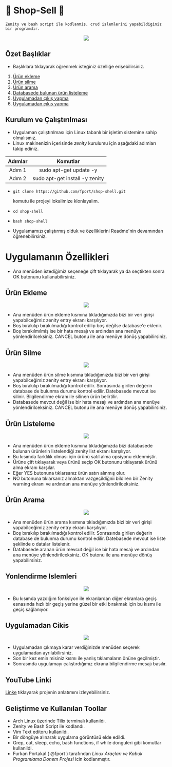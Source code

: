 # 🐼 Shop-Sell 🐼
    Zenity ve bash script ile kodlanmis, crud islemlerini yapabildiginiz bir programdir.
 <div align="center">
    <img src="https://user-images.githubusercontent.com/56169582/149015766-f93e03dd-0e73-428b-b0f7-49ad1982663c.png" />
 </div>

## Özet Başlıklar
- Başlıklara tıklayarak öğrenmek isteğiniz özelliğe erişebilirsiniz.
<ol>
        <li><a href="#Ürün-Ekleme">Ürün ekleme </a></li>
        <li><a href="#Ürün-Silme">Ürün silme</a></li>
        <li><a href="#Ürün-Arama">Ürün arama</a></li>
        <li><a href="#Ürün-Listeleme">Databasede bulunan ürün listeleme</a></li>
        <li><a href="#Yonlendirme-Islemleri">Uygulamadan çıkış yapma</a></li>
        <li><a href="#Uygulamadan-Cikis">Uygulamadan çıkış yapma</a></li>
</ol>

## Kurulum ve Çalıştırılması
- Uygulaman çalıştırılması için Linux tabanlı bir işletim sistemine sahip olmalısınız.
- Linux makinenizin içerisinde *zenity* kurulumu için aşağıdaki adımları takip ediniz. 

| Adımlar|            Komutlar            | 
|:------:|:------------------------------:| 
| Adım 1 |     sudo apt-get update -y     | 
| Adım 2 | sudo apt-get install -y zenity | 

- ```shell 
  git clone https://github.com/fport/shop-shell.git
  ``` 
  komutu ile projeyi lokalimize klonlayalım.
- ```shell
  cd shop-shell
  ```
- ```shell
  bash shop-shell
  ```
- Uygulamamızı çalıştırmış olduk ve özelliklerini Readme'nin devamından öğrenebilirsiniz.

# Uygulamanın Özellikleri 
- Ana menüden istediğimiz seçeneğe çift tıklayarak ya da seçtikten sonra OK butonunu kullanabilirsiniz.

## Ürün Ekleme
 <div align="center">
    <img src="https://user-images.githubusercontent.com/56169582/149020134-4237dde0-2bcc-465a-b9fe-9e94e2567d28.png" />
 </div> 

- Ana menüden ürün ekleme kısmına tıkladığımızda bizi bir veri girişi yapabilceğimiz zenity entry ekranı karşılıyor.
- Boş bırakılıp bırakılmadığı kontrol edilip boş değilse database'e eklenir. 
- Boş bırakılmılmiş ise bir hata mesajı ve ardından ana menüye yönlendirilceksiniz. CANCEL butonu ile ana menüye dönüş yapabilirsiniz. 


## Ürün Silme 
 <div align="center">
    <img src="https://user-images.githubusercontent.com/56169582/149022165-42c342f3-a8db-43db-b64b-45065049e1ec.png" />
 </div>  

- Ana menüden ürün silme kısmına tıkladığımızda bizi bir veri girişi yapabilceğimiz zenity entry ekranı karşılıyor.
- Boş bırakılıp bırakılmadığı kontrol edilir. Sonrasında girilen değerin database de bulunma durumu kontrol edilir. Datebasede mevcut ise silinir. Bilgilendirme ekranı ile silinen ürün belirtilir. 
- Databasede mevcut değil ise bir hata mesajı ve ardından ana menüye yönlendirilceksiniz. CANCEL butonu ile ana menüye dönüş yapabilirsiniz. 


## Ürün Listeleme
 <div align="center">
    <img src="https://user-images.githubusercontent.com/56169582/149020664-f570967f-b53a-4035-82a5-d444e1857080.png" />
 </div> 

- Ana menüden ürün ekleme kısmına tıkladığımızda bizi databasede bulunan ürünlerin listelendiği zenity list ekranı karşılıyor.
- Bu kısımda farklılık olması için ürünü satıl alma opsiyonu eklenmiştir.
- Ürüne çift tıklayarak veya ürünü seçip OK butonunu tıklayarak ürünü alma ekranı karşılar.
- Eğer YES butonuna tıklarsanız ürün satın alınmış olur.
- NO butonuna tıklarsanız almaktan vazgeçildiğnii bildiren bir Zenity warning ekranı  ve ardından ana menüye yönlendirilceksiniz. 

## Ürün Arama
 <div align="center">
    <img src="https://user-images.githubusercontent.com/56169582/149021104-73d73f03-6c52-4a0f-804a-8086fd67971c.png" />
 </div> 

- Ana menüden ürün arama kısmına tıkladığımızda bizi bir veri girişi yapabilceğimiz zenity entry ekranı karşılıyor.
- Boş bırakılıp bırakılmadığı kontrol edilir. Sonrasında girilen değerin database de bulunma durumu kontrol edilir. Datebasede mevcut ise liste şeklinde o datalar listelenir. 
- Databasede aranan ürün mevcut değil ise bir hata mesajı ve ardından ana menüye yönlendirilceksiniz. OK butonu ile ana menüye dönüş yapabilirsiniz.


## Yonlendirme Islemleri
 <div align="center">
    <img src="https://user-images.githubusercontent.com/56169582/149022511-ab280f04-430c-4598-baae-0005cb455a61.png" />
 </div> 

- Bu kısımda yazdığım fonksiyon ile ekranlardan diğer ekranlara geçiş esnasında hızlı bir geçiş yerine güzel bir etki bırakmak için bu kısmı ile geçiş sağlanıyor.

## Uygulamadan Cikis
 <div align="center">
    <img src="https://user-images.githubusercontent.com/56169582/149022771-c0a56691-d7fa-4839-925a-5a940f263fb9.png" />
 </div> 

- Uygulamadan çıkmaya karar verdiğinizde menüden seçerek uygulamadan ayrılabilirsiniz.
- Son bir kez emin misiniz kısmı ile yanlış tıklamaların önüne geçilmiştir.
- Sonrasında uygulamayı çalıştırdığımız ekrana bilgilendirme mesajı basılır.


## YouTube Linki
[Linke](https://www.youtube.com/channel/UCmD3SkjDIu-5sZ-bEe8UkSw) tıklayarak projenin anlatımını izleyebilirsiniz.

## Geliştirme ve Kullanılan Toollar
- Arch Linux üzerinde Tilix terminalı kullanıldı. 
- Zenity ve Bash Script ile kodlandı. 
- Vim Text editoru kullanıldı.
- Bir döngüye alınarak uygulama görüntüsü elde edildi.
- Grep, cat, sleep, echo, bash functions, if while donguleri gibi komutlar kullanildi.
- Furkan Portakal ( @fport ) tarafından *Linux Araçları ve Kabuk Programlama Donem Projesi* icin kodlanmıştır.
